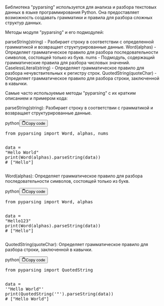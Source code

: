 <p>Библиотека "pyparsing" используется для анализа и разбора текстовых данных в языке программирования Python.
Она предоставляет возможность создавать грамматики и правила для разбора сложных структур данных.</p>
<p>Методы модуля "pyparsing" и его подмодулей:</p>
<p>parseString(string) - Разбирает строку в соответствии с определенной грамматикой и возвращает структурированные данные.
Word(alphas) - Определяет грамматическое правило для разбора последовательности символов, состоящей только из букв.
nums - Подмодуль, содержащий грамматические правила для разбора числовых значений.
CaselessLiteral(string) - Определяет грамматическое правило для разбора нечувствительных к регистру строк.
QuotedString(quoteChar) - Определяет грамматическое правило для разбора строки, заключенной в кавычки.</p>
<p>Самые часто используемые методы "pyparsing" с их кратким описанием и примером кода:</p>
<p>parseString(string): Разбирает строку в соответствии с грамматикой и возвращает структурированные данные.</p>
<div class="code-element"><div class="lang-line"><text>python</text><button class="copy-button" onclick="copyCode(this)"><svg stroke="currentColor" fill="none" stroke-width="2" viewBox="0 0 24 24" stroke-linecap="round" stroke-linejoin="round" class="h-4 w-4" height="1em" width="1em" xmlns="http://www.w3.org/2000/svg"><path d="M16 4h2a2 2 0 0 1 2 2v14a2 2 0 0 1-2 2H6a2 2 0 0 1-2-2V6a2 2 0 0 1 2-2h2"></path><rect x="8" y="2" width="8" height="4" rx="1" ry="1"></rect></svg><text>Copy code</text></button></div><div class="code"><div class="highlight"><pre><span></span><span class="kn">from</span> <span class="nn">pyparsing</span> <span class="kn">import</span> <span class="n">Word</span><span class="p">,</span> <span class="n">alphas</span><span class="p">,</span> <span class="n">nums</span>

<span class="n">data</span> <span class="o">=</span> <span class="s2">&quot;Hello World&quot;</span>
<span class="nb">print</span><span class="p">(</span><span class="n">Word</span><span class="p">(</span><span class="n">alphas</span><span class="p">)</span><span class="o">.</span><span class="n">parseString</span><span class="p">(</span><span class="n">data</span><span class="p">))</span>  <span class="c1"># [&quot;Hello&quot;]</span>
</pre></div></div></div>

<p>Word(alphas): Определяет грамматическое правило для разбора последовательности символов, состоящей только из букв.</p>
<div class="code-element"><div class="lang-line"><text>python</text><button class="copy-button" onclick="copyCode(this)"><svg stroke="currentColor" fill="none" stroke-width="2" viewBox="0 0 24 24" stroke-linecap="round" stroke-linejoin="round" class="h-4 w-4" height="1em" width="1em" xmlns="http://www.w3.org/2000/svg"><path d="M16 4h2a2 2 0 0 1 2 2v14a2 2 0 0 1-2 2H6a2 2 0 0 1-2-2V6a2 2 0 0 1 2-2h2"></path><rect x="8" y="2" width="8" height="4" rx="1" ry="1"></rect></svg><text>Copy code</text></button></div><div class="code"><div class="highlight"><pre><span></span><span class="kn">from</span> <span class="nn">pyparsing</span> <span class="kn">import</span> <span class="n">Word</span><span class="p">,</span> <span class="n">alphas</span>

<span class="n">data</span> <span class="o">=</span> <span class="s2">&quot;Hello123&quot;</span>
<span class="nb">print</span><span class="p">(</span><span class="n">Word</span><span class="p">(</span><span class="n">alphas</span><span class="p">)</span><span class="o">.</span><span class="n">parseString</span><span class="p">(</span><span class="n">data</span><span class="p">))</span>  <span class="c1"># [&quot;Hello&quot;]</span>
</pre></div></div></div>

<p>QuotedString(quoteChar): Определяет грамматическое правило для разбора строки, заключенной в кавычки.</p>
<div class="code-element"><div class="lang-line"><text>python</text><button class="copy-button" onclick="copyCode(this)"><svg stroke="currentColor" fill="none" stroke-width="2" viewBox="0 0 24 24" stroke-linecap="round" stroke-linejoin="round" class="h-4 w-4" height="1em" width="1em" xmlns="http://www.w3.org/2000/svg"><path d="M16 4h2a2 2 0 0 1 2 2v14a2 2 0 0 1-2 2H6a2 2 0 0 1-2-2V6a2 2 0 0 1 2-2h2"></path><rect x="8" y="2" width="8" height="4" rx="1" ry="1"></rect></svg><text>Copy code</text></button></div><div class="code"><div class="highlight"><pre><span></span><span class="kn">from</span> <span class="nn">pyparsing</span> <span class="kn">import</span> <span class="n">QuotedString</span>

<span class="n">data</span> <span class="o">=</span> <span class="s1">&#39;&quot;Hello World&quot;&#39;</span>
<span class="nb">print</span><span class="p">(</span><span class="n">QuotedString</span><span class="p">(</span><span class="s1">&#39;&quot;&#39;</span><span class="p">)</span><span class="o">.</span><span class="n">parseString</span><span class="p">(</span><span class="n">data</span><span class="p">))</span>  <span class="c1"># [&quot;Hello World&quot;]</span>
</pre></div></div></div>